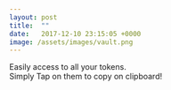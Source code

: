 ```yaml
---
layout: post
title:  ""
date:   2017-12-10 23:15:05 +0000
image: /assets/images/vault.png
---
```

Easily access to all your tokens. <br>
Simply Tap on them to copy on clipboard!
